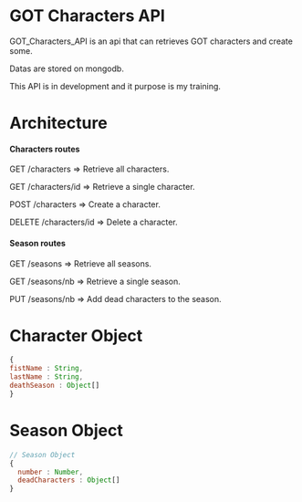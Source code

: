# GOT Characters API

GOT_Characters_API is an api that can retrieves GOT characters and create some.

Datas are stored on mongodb.

This API is in development and it purpose is my training.


# Architecture
#### Characters routes
GET /characters   => Retrieve all characters.

GET /characters/id => Retrieve a single character.

POST /characters => Create a character.

DELETE /characters/id => Delete a character.

#### Season routes
 GET /seasons => Retrieve all seasons.

 GET /seasons/nb => Retrieve a single season.

 PUT /seasons/nb => Add dead characters to the season.

# Character Object

```javascript
{
fistName : String,
lastName : String,
deathSeason : Object[]
}
```
# Season Object
```javascript
// Season Object
{
  number : Number,
  deadCharacters : Object[]
}
```
